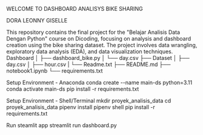 WELCOME TO DASHBOARD ANALISYS BIKE SHARING

DORA LEONNY GISELLE

This repository contains the final project for the "Belajar Analisis Data Dengan Python" course on Dicoding, focusing on analysis and dashboard creation using the bike sharing dataset. The project involves data wrangling, exploratory data analysis (EDA), and data visualization techniques.
Dashboard
│   ├── dashboard_bike.py
│   └── day.csv
├── Dataset
│   ├── day.csv
│   ├── hour.csv
|   └── Readme.txt
├── README.md
├── notebook1.ipynb
└── requirements.txt

Setup Environment - Anaconda
conda create --name main-ds python=3.11
conda activate main-ds
pip install -r requirements.txt

Setup Environment - Shell/Terminal
mkdir proyek_analisis_data
cd proyek_analisis_data
pipenv install
pipenv shell
pip install -r requirements.txt

Run steamlit app
streamlit run dashboard.py
